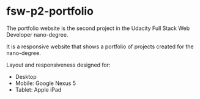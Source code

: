 # fsw-p2-portfolio
The portfolio website is the second project in the Udacity Full Stack Web Developer nano-degree.

It is a responsive website that shows a portfolio of projects created for the nano-degree.

Layout and responsiveness designed for:
* Desktop
* Mobile: Google Nexus 5
* Tablet: Apple iPad
